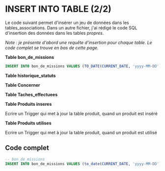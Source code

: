 # INSERT INTO TABLE (2/2)

Le code suivant permet d'insérer un jeu de données dans les tables_associations. Dans un autre fichier, j'ai rédigé le code SQL d'insertion des données dans les tables _propres_.

_Note : je présente d'abord une requête d'insertion pour chaque table. Le code complet se trouve en bas de cette page._

__Table bon_de_missions__
```sql
INSERT INTO bon_de_missions VALUES (TO_DATE(CURRENT_DATE, 'yyyy-MM-DD'), 'NL521', 'JHJU25');
```
__Table historique_statuts__

__Table Concerner__

__Table Taches_effectuees__

__Table Produits inseres__

Ecrire un Trigger qui met à jour la table produit, quand un produit est inséré

__Table Produits utilises__

Ecrire un Trigger qui met à jour la table produit, quand un produit est utilisé

## Code complet
```sql
-- bon_de_missions
INSERT INTO bon_de_missions VALUES (to_date(CURRENT_DATE, 'yyyy-MM-DD'), 'NL521', 'JHJU25');

```


